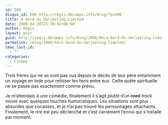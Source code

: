 ```yaml
---
id: 500
disqus_id: 500 http://regis.decamps.info/blog/?p=500
title: A bord du Darjeeling Limited
date: 2008-04-20T23:38:41+00:00
author: Régis
layout: post
guid: http://regis.decamps.info/blog/2008/04/a-bord-du-darjeeling-limited/
permalink: /blog/2008/04/a-bord-du-darjeeling-limited/
tmac_last_id:
  - ""
categories:
  - Cinéma
---
```

Trois frères qui ne se sont pas vus depuis le décès de leur père entamment un voyage en Inde pour retisser les liens entre eux. Cette quête spirituelle ne se passe pas exactement comme prévu.

Je m’attendais à une comédie, finalement il s’agit plutôt d’un _<strike>road</strike> track movie_ avec quelques touches humoristiques. Les situations sont plus absurdes que cocasses, et je n’ai pas trouvé les personnages attachants. Finalement, le rire est peu déclenché et c’est carrément l’ennui qui s’installe par moment.
